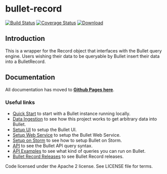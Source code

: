 # bullet-record

[![Build Status](https://travis-ci.org/yahoo/bullet-record.svg?branch=master)](https://travis-ci.org/yahoo/bullet-record) [![Coverage Status](https://coveralls.io/repos/github/yahoo/bullet-record/badge.svg?branch=master)](https://coveralls.io/github/yahoo/bullet-record?branch=master) [![Download](https://api.bintray.com/packages/yahoo/maven/bullet-record/images/download.svg) ](https://bintray.com/yahoo/maven/bullet-record/_latestVersion)

## Introduction

This is a wrapper for the Record object that interfaces with the Bullet query engine. Users wishing their data to be queryable by Bullet insert their data into a BulletRecord.

## Documentation

All documentation has moved to **[Github Pages here](https://yahoo.github.io/bullet-docs)**.

### Useful links

* [Quick Start](https://yahoo.github.io/bullet-docs/quick-start/) to start with a Bullet instance running locally.
* [Data Ingestion](https://yahoo.github.io/bullet-docs/backend/ingestion/) to see how this project works to get arbitrary data into Bullet.
* [Setup UI](https://yahoo.github.io/bullet-docs/ui/setup/) to setup the Bullet UI.
* [Setup Web Service](https://yahoo.github.io/bullet-docs/ws/setup/) to setup the Bullet Web Service.
* [Setup on Storm](https://yahoo.github.io/bullet-docs/backend/setup-storm/) to see how to setup Bullet on Storm.
* [API](https://yahoo.github.io/bullet-docs/ws/api/) to see the Bullet API query syntax.
* [API Examples](https://yahoo.github.io/bullet-docs/ws/examples/) to see what kind of queries you can run on Bullet.
* [Bullet Record Releases](https://yahoo.github.io/bullet-docs/about/releases/#bullet-record) to see Bullet Record releases.

Code licensed under the Apache 2 license. See LICENSE file for terms.
